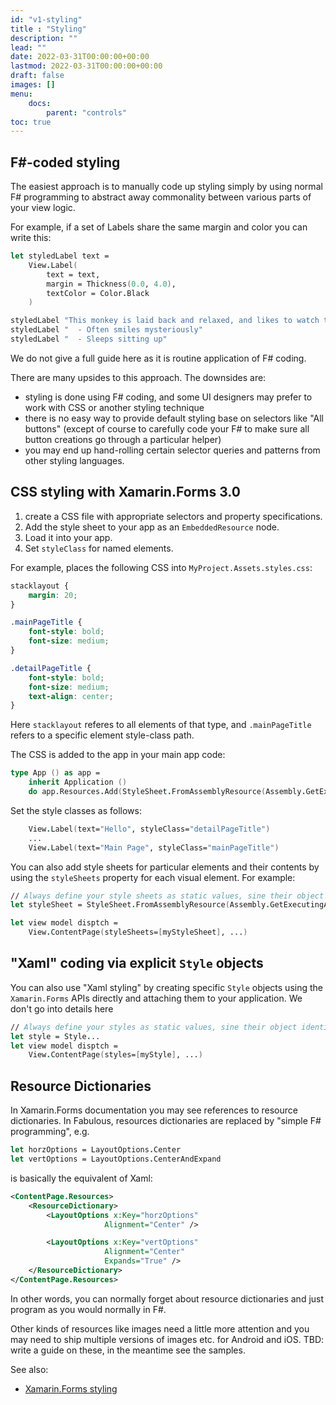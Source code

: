 ```yaml
---
id: "v1-styling"
title : "Styling"
description: ""
lead: ""
date: 2022-03-31T00:00:00+00:00
lastmod: 2022-03-31T00:00:00+00:00
draft: false
images: []
menu:
    docs:
        parent: "controls"
toc: true
---
```


## F#-coded styling

The easiest approach is to manually code up styling simply by using normal F# programming to abstract away commonality between various parts of your view logic.

For example, if a set of Labels share the same margin and color you can write this:

```fs
let styledLabel text =
    View.Label(
        text = text,
        margin = Thickness(0.0, 4.0),
        textColor = Color.Black
    )

styledLabel "This monkey is laid back and relaxed, and likes to watch the world go by."
styledLabel "  - Often smiles mysteriously"
styledLabel "  - Sleeps sitting up"
```

We do not give a full guide here as it is routine application of F# coding.

There are many upsides to this approach. The downsides are:

* styling is done using F# coding, and some UI designers may prefer to work with CSS or another styling technique
* there is no easy way to provide default styling base on selectors like "All buttons" (except of course to carefully code your F# to make sure all button creations go through a particular helper)
* you may end up hand-rolling certain selector queries and patterns from other styling languages.

## CSS styling with Xamarin.Forms 3.0

1. create a CSS file with appropriate selectors and property specifications.
2. Add the style sheet to your app as an `EmbeddedResource` node.
3. Load it into your app.
4. Set `styleClass` for named elements.

For example, places the following CSS into `MyProject.Assets.styles.css`:

```css
stacklayout {
    margin: 20;
}

.mainPageTitle {
    font-style: bold;
    font-size: medium;
}

.detailPageTitle {
    font-style: bold;
    font-size: medium;
    text-align: center;
}
```

Here `stacklayout` referes to all elements of that type, and `.mainPageTitle` refers to a specific element style-class path.

The CSS is added to the app in your main app code:

```fs
type App () as app = 
    inherit Application ()
    do app.Resources.Add(StyleSheet.FromAssemblyResource(Assembly.GetExecutingAssembly(),"MyProject.Assets.styles.css"))
```

Set the style classes as follows:

```fs
    View.Label(text="Hello", styleClass="detailPageTitle")
    ...
    View.Label(text="Main Page", styleClass="mainPageTitle")
```

You can also add style sheets for particular elements and their contents by using the `styleSheets` property for each visual element. For example:

```fs
// Always define your style sheets as static values, sine their object identity is signficant!
let styleSheet = StyleSheet.FromAssemblyResource(Assembly.GetExecutingAssembly(),"MyProject.Assets.styles.css")

let view model disptch = 
    View.ContentPage(styleSheets=[myStyleSheet], ...)
```

## "Xaml" coding via explicit `Style` objects

You can also use "Xaml styling" by creating specific `Style` objects using the `Xamarin.Forms` APIs directly
and attaching them to your application.   We don't go into details here

```fs
// Always define your styles as static values, sine their object identity is signficant!
let style = Style...
let view model disptch = 
    View.ContentPage(styles=[myStyle], ...)
```

## Resource Dictionaries

In Xamarin.Forms documentation you may see references to resource dictionaries.
In Fabulous, resources dictionaries are replaced by "simple F# programming", e.g.

```fs
let horzOptions = LayoutOptions.Center
let vertOptions = LayoutOptions.CenterAndExpand
```

is basically the equivalent of Xaml:

```xml
<ContentPage.Resources>
    <ResourceDictionary>
        <LayoutOptions x:Key="horzOptions"
                     Alignment="Center" />

        <LayoutOptions x:Key="vertOptions"
                     Alignment="Center"
                     Expands="True" />
    </ResourceDictionary>
</ContentPage.Resources>
```

In other words, you can normally forget about resource dictionaries and just program as you would normally in F#.

Other kinds of resources like images need a little more attention and you may need to ship multiple versions of images etc. for Android and iOS. TBD: write a guide on these, in the meantime see the samples.

See also:

* [Xamarin.Forms styling](https://docs.microsoft.com/en-us/xamarin/xamarin-forms/user-interface/styles/)
